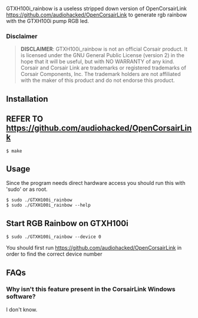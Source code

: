 
GTXH100i_rainbow is a useless stripped down version of OpenCorsairLink https://github.com/audiohacked/OpenCorsairLink to generate rgb rainbow with the GTXH100i pump RGB led.



### Disclaimer
> __DISCLAIMER__: GTXH100i_rainbow is not an official Corsair product. It is licensed under the GNU General Public License (version 2) in the hope that it will be useful, but with NO WARRANTY of any kind. Corsair and Corsair Link are trademarks or registered trademarks of Corsair Components, Inc. The trademark holders are not affiliated with the maker of this product and do not endorse this product.

## Installation

## REFER TO https://github.com/audiohacked/OpenCorsairLink

```
$ make
```

## Usage
Since the program needs direct hardware access you should run this with 'sudo' or as root.  

```
$ sudo ./GTXH100i_rainbow
$ sudo ./GTXH100i_rainbow --help
```

## Start RGB Rainbow on GTXH100i

```
$ sudo ./GTXH100i_rainbow --device 0
```

You should first run https://github.com/audiohacked/OpenCorsairLink in order to find the correct device number


## FAQs

### Why isn't this feature present in the CorsairLink Windows software? 

I don't know.